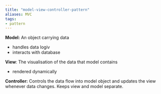 ```yaml
---
title: "model-view-controller-pattern"
aliases: MVC
tags: 
- pattern
---
```


**Model:** An object carrying data
- handles data logiv
- interacts with database

**View**: The visualisation of the data that model contains
- rendered dynamically

**Controller:** Controls the data flow into model object and updates the view whenever data changes. Keeps view and model separate.
